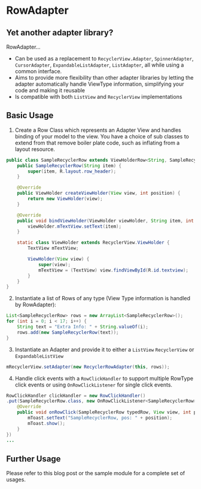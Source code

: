 RowAdapter
==========

Yet another adapter library?
----------------------------
RowAdapter...
* Can be used as a replacement to `RecyclerView.Adapter`, `SpinnerAdapter`, `CursorAdapter`, `ExpandableListAdapter`, `ListAdapter`, all while using a common interface.
* Aims to provide more flexibility than other adapter libraries by letting the adapter automatically handle ViewType information, simplifying your code and making it reusable
* Is compatible with both `ListView` and `RecyclerView` implementations

Basic Usage
-----------
1) Create a Row Class which represents an Adapter View and handles binding of your model to the view. You have a choice of sub classes to extend from that remove boiler plate code, such as inflating from a layout resource.
```java
public class SampleRecyclerRow extends ViewHolderRow<String, SampleRecyclerRow.ViewHolder> {
    public SampleRecyclerRow(String item) {
        super(item, R.layout.row_header);
    }

    @Override
    public ViewHolder createViewHolder(View view, int position) {
        return new ViewHolder(view);
    }

    @Override
    public void bindViewHolder(ViewHolder viewHolder, String item, int position) {
        viewHolder.mTextView.setText(item);
    }

    static class ViewHolder extends RecyclerView.ViewHolder {
        TextView mTextView;

        ViewHolder(View view) {
            super(view);
            mTextView = (TextView) view.findViewById(R.id.textview);
        }
    }
}
```
2) Instantiate a list of Rows of any type (View Type information is handled by RowAdapter):
```java
List<SampleRecyclerRow> rows = new ArrayList<SampleRecyclerRow>();
for (int i = 0; i < 17; i++) {
    String text = "Extra Info: " + String.valueOf(i);
    rows.add(new SampleRecyclerRow(text));
}
```
3) Instantiate an Adapter and provide it to either a `ListView` `RecyclerView` or `ExpandableListView`
```java
mRecyclerView.setAdapter(new RecyclerRowAdapter(this, rows));
```
4) Handle click events with a `RowClickHandler` to support multiple RowType click events or using `OnRowClickListener` for single click events.
```java
RowClickHandler clickHandler = new RowClickHandler()
.put(SampleRecyclerRow.class, new OnRowClickListener<SampleRecyclerRow>() {
    @Override
    public void onRowClick(SampleRecyclerRow typedRow, View view, int position) {
        mToast.setText("SampleRecyclerRow, pos: " + position);
        mToast.show();
    }
})
...
```
Further Usage
-------------
Please refer to this blog post or the sample module for a complete set of usages.

